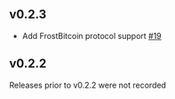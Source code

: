 ## v0.2.3
* Add FrostBitcoin protocol support [#19]

[#19]: https://github.com/dfns/trusted-dealer/pull/19

## v0.2.2

Releases prior to v0.2.2 were not recorded
